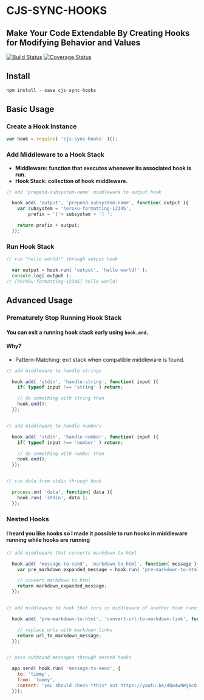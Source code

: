 CJS-SYNC-HOOKS
===
Make Your Code Extendable By Creating Hooks for Modifying Behavior and Values
---
[![Build Status](https://travis-ci.org/Akamaozu/cjs-sync-hooks.svg?branch=master)](https://travis-ci.org/Akamaozu/cjs-sync-hooks)
[![Coverage Status](https://coveralls.io/repos/github/Akamaozu/cjs-sync-hooks/badge.svg?branch=master)](https://coveralls.io/github/Akamaozu/cjs-sync-hooks?branch=master)

## Install
```js
npm install --save cjs-sync-hooks
```

## Basic Usage

### Create a Hook Instance

```js
var hook = require( 'cjs-sync-hooks' )();
```

### Add Middleware to a Hook Stack
- **Middleware: function that executes whenever its associated hook is run.**
- **Hook Stack: collection of hook middleware.**

```js
// add 'prepend-subsystem-name' middleware to output hook

  hook.add( 'output', 'prepend-subsystem-name', function( output ){
    var subsystem = 'heroku-formatting-12345',
        prefix = '['+ subsystem + '] ';

    return prefix + output; 
  });
```

### Run Hook Stack

```js
// run "hello world!" through output hook

  var output = hook.run( 'output', 'hello world!' );
  console.log( output ); 
// [heroku-formatting-12345] hello world!
```

## Advanced Usage

### Prematurely Stop Running Hook Stack
#### You can exit a running hook stack early using `hook.end`.
#### Why?
- Pattern-Matching: exit stack when compatible middleware is found.

```js
// add middleware to handle strings

  hook.add( 'stdin', 'handle-string', function( input ){
    if( typeof input !== 'string' ) return;

    // do something with string then
    hook.end();
  });


// add middleware to handle numbers

  hook.add( 'stdin', 'handle-number', function( input ){
    if( typeof input !== 'number' ) return;

    // do something with number then
    hook.end();
  });


// run data from stdin through hook

  process.on( 'data', function( data ){
    hook.run( 'stdin', data );
  });
```

### Nested Hooks
#### I heard you like hooks so I made it possible to run hooks in middleware running while hooks are running
```js
// add middleware that converts markdown to html

  hook.add( 'message-to-send', 'markdown-to-html', function( message ){
    var pre_markdown_expanded_message = hook.run( 'pre-markdown-to-html', message );

    // convert markdown to html
    return markdown_expanded_message;
  });


// add middleware to hook that runs in middleware of another hook running

  hook.add( 'pre-markdown-to-html', 'convert-url-to-markdown-link', function( message ){

    // replace urls with markdown links
    return url_to_markdown_message;
  });


// pass outbound messages through nested hooks

  app.send( hook.run( 'message-to-send', {
    to: 'timmy',
    from: 'tommy',
    content: 'you should check *this* out https://youtu.be/dQw4w9WgXcQ'
  }));
```